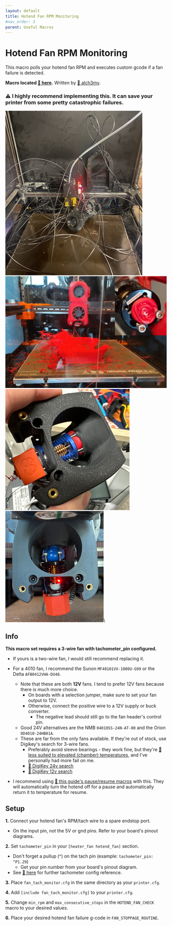 ```yaml
---
layout: default
title: Hotend Fan RPM Monitoring
#nav_order: 3
parent: Useful Macros
---
```

# Hotend Fan RPM Monitoring

This macro polls your hotend fan RPM and executes custom gcode if a fan failure is detected. 

**Macro located [:page_facing_up: here](https://raw.githubusercontent.com/AndrewEllis93/Print-Tuning-Guide/main/macros/fan_tach_monitor.cfg).** Written by [:page_facing_up: alch3my](https://discordapp.com/users/655029671829962752). 
### :warning: **I highly recommend implementing this. It can save your printer from some pretty catastrophic failures.**

![](../images/he_fan_failure_4.png)![](../images/he_fan_failure_3.png)\
![](../images/he_fan_failure_1.png) ![](../images/he_fan_failure_2.png)\

## Info

**This macro set requires a 3-wire fan with tachometer_pin configured.** 
- If yours is a two-wire fan, I would still recommend replacing it.
- For a 4010 fan, I recommend the Sunon `MF40101VX-1000U-G99` or the Delta `AFB0412VHA-DU48`. 
    - Note that these are both **12V** fans. I tend to prefer 12V fans because there is much more choice.
        - On boards with a selection jumper, make sure to set your fan output to 12V. 
        - Otherwise, connect the positive wire to a 12V supply or buck converter. 
            - The negative lead should still go to the fan header's control pin.
    - Good 24V alternatives are the NMB `04010SS-24N-AT-00` and the Orion `OD4010-24HB01A`.
    - These are far from the only fans available. If they're out of stock, use Digikey's search for 3-wire fans. 
        - Preferably avoid sleeve bearings - they work fine, but they're [:page_facing_up: less suited to elevated (chamber) temperatures](https://www.newark.com/pdfs/techarticles/mro/ballVsSleeve.pdf), and I've personally had more fail on me.
        - [:page_facing_up: DigiKey 24v search](https://www.digikey.com/en/products/filter/dc-brushless-fans-bldc/217?s=N4IgjCBcpgLFoDGUBmBDANgZwKYBoQB7KAbXAFZyAmADggF0CAHAFyhAGUWAnASwDsA5iAC%2BBWADYEIZJHTZ8RUiFgAGCQE5yAdhDj1WmiEYhW7LnyGiC5I9BmpMuAsUhkAzGG01VEfZ7AjEzNITh4BYTFwDXdpWXlnJTcQCVhvVT0U8ncqckyJHSpdAgkJVVgqY2Y2UIsI6xBbDTjHBRdlNNVc4vBNGlgjAjA%2BtMzhjQ0qeCHNScHeiapYgipVdxoCzNX3GJ7tjVg-EH33POCasMtIqKl7XgATdjANI5DL%2BoIWAE8mHHZ7rDIEQiIA)
        - [:page_facing_up: DigiKey 12v search](https://www.digikey.com/en/products/filter/dc-brushless-fans-bldc/217?s=N4IgjCBcpgLFoDGUBmBDANgZwKYBoQB7KAbRAA4B2cgNnJAF0CAHAFyhAGVWAnASwB2AcxABfArBoIQySOmz4ipELAAMNAJwBWSiAnrt9JiDYdu-YWIJb60Gaky4CxSGQDMYaqogE3WmpSUbnoqqh5g9BJgGgBMGvDGppBcvIIi4uAawXay8k5KriA0sF4hNFpuMVplOjG6BDQ0qrAxjCzsyeZpViA2GtK5joouZCWqVfXgmuSwkVMaM5NgmrHwBMsasXMbscEEMWG01fthWZMHbvE%2BIBdZ1YkdKRbpGVJ2fAAmHNHXSU-dBFYAE9mDgOB8sMhRKIgA)

- I recommend using [:pushpin: this guide's pause/resume macros](#my-pauseresume-macros-for-runouts-filament-swaps-and-manual-pauses) with this. They will automatically turn the hotend off for a pause and automatically return it to temperature for resume. 
## Setup
**1.** Connect your hotend fan's RPM/tach wire to a spare endstop port.
- On the input pin, not the 5V or gnd pins. Refer to your board's pinout diagrams.

**2.** Set `tachometer_pin` in your `[heater_fan hotend_fan]` section.
- Don't forget a pullup (^) on the tach pin (example: `tachometer_pin: ^P1.29`)
    - Get your pin number from your board's pinout diagram.
- See [:page_facing_up: here](https://www.klipper3d.org/Config_Reference.html#heater_fan) for further tachometer config reference.

**3.** Place `fan_tach_monitor.cfg` in the same directory as your `printer.cfg`.

**4.** Add `[include fan_tach_monitor.cfg]` to your `printer.cfg`.

**5.** Change `min_rpm` and `max_consecutive_stops` in the `HOTEND_FAN_CHECK` macro to your desired values.

**6.** Place your desired hotend fan failure g-code in `FAN_STOPPAGE_ROUTINE`.
